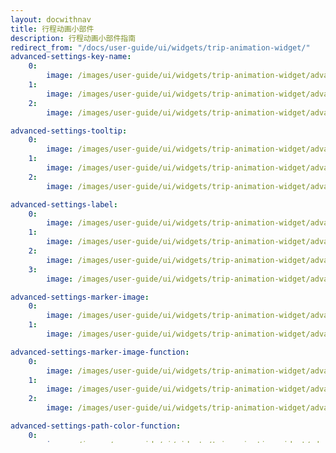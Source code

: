 ```yaml
---
layout: docwithnav
title: 行程动画小部件
description: 行程动画小部件指南
redirect_from: "/docs/user-guide/ui/widgets/trip-animation-widget/"
advanced-settings-key-name:
    0:
        image: /images/user-guide/ui/widgets/trip-animation-widget/advanced-settings-key-name-1-ce.png
    1:
        image: /images/user-guide/ui/widgets/trip-animation-widget/advanced-settings-key-name-2-ce.png
    2:
        image: /images/user-guide/ui/widgets/trip-animation-widget/advanced-settings-key-name-3-ce.png

advanced-settings-tooltip:
    0:
        image: /images/user-guide/ui/widgets/trip-animation-widget/advanced-settings-tooltip-1-ce.png
    1:
        image: /images/user-guide/ui/widgets/trip-animation-widget/advanced-settings-tooltip-2-ce.png
    2:
        image: /images/user-guide/ui/widgets/trip-animation-widget/advanced-settings-tooltip-3-ce.png

advanced-settings-label:
    0:
        image: /images/user-guide/ui/widgets/trip-animation-widget/advanced-settings-label-1-ce.png
    1:
        image: /images/user-guide/ui/widgets/trip-animation-widget/advanced-settings-label-2-ce.png
    2:
        image: /images/user-guide/ui/widgets/trip-animation-widget/advanced-settings-label-3-ce.png
    3:
        image: /images/user-guide/ui/widgets/trip-animation-widget/advanced-settings-label-4-ce.png

advanced-settings-marker-image:
    0:
        image: /images/user-guide/ui/widgets/trip-animation-widget/advanced-settings-marker-image-1-ce.png
    1:
        image: /images/user-guide/ui/widgets/trip-animation-widget/advanced-settings-marker-image-2-ce.png

advanced-settings-marker-image-function:
    0:
        image: /images/user-guide/ui/widgets/trip-animation-widget/advanced-settings-marker-image-3-ce.png
    1:
        image: /images/user-guide/ui/widgets/trip-animation-widget/advanced-settings-marker-image-4-ce.png
    2:
        image: /images/user-guide/ui/widgets/trip-animation-widget/advanced-settings-marker-image-5-ce.png

advanced-settings-path-color-function:
    0:
        image: /images/user-guide/ui/widgets/trip-animation-widget/advanced-settings-path-color-function-1-ce.png
    1:
        image: /images/user-guide/ui/widgets/trip-animation-widget/advanced-settings-path-color-function-2-ce.png
    2:
        image: /images/user-guide/ui/widgets/trip-animation-widget/advanced-settings-path-color-function-3-ce.png
    3:
        image: /images/user-guide/ui/widgets/trip-animation-widget/advanced-settings-path-color-function-4-ce.png

advanced-settings-path-decorator:
    0:
        image: /images/user-guide/ui/widgets/trip-animation-widget/advanced-settings-path-decorator-1-ce.png

advanced-settings-points-settings:
    0:
        image: /images/user-guide/ui/widgets/trip-animation-widget/advanced-settings-points-settings-1-ce.png

advanced-settings-point-color-function:
    0:
        image: /images/user-guide/ui/widgets/trip-animation-widget/advanced-settings-point-color-function-1-ce.png

advanced-settings-anchor-function:
    0:
        image: /images/user-guide/ui/widgets/trip-animation-widget/advanced-settings-anchor-function-1-ce.png
    1:
        image: /images/user-guide/ui/widgets/trip-animation-widget/advanced-settings-anchor-function-2-ce.png
    2:
        image: /images/user-guide/ui/widgets/trip-animation-widget/advanced-settings-anchor-function-3-ce.png

advanced-settings-additional-rotation-angle-for-marker:
    0:
        image: /images/user-guide/ui/widgets/trip-animation-widget/advanced-settings-additional-rotation-angle-for-marker-1-ce.png
    1:
        image: /images/user-guide/ui/widgets/trip-animation-widget/advanced-settings-additional-rotation-angle-for-marker-2-ce.png

access-token:
    0:
        image: /images/user-guide/ui/widgets/trip-animation-widget/access-token-1-ce.png

device-emulator:
    0:
        image: /images/user-guide/ui/widgets/trip-animation-widget/device-emulator.png

---
```


{% include docs/user-guide/ui/trip-animation-widget.md %}